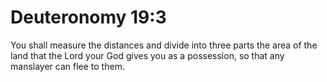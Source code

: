 # Deuteronomy 19:3

You shall measure the distances and divide into three parts the area of the land that the Lord your God gives you as a possession, so that any manslayer can flee to them.
